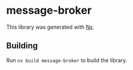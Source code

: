 # message-broker

This library was generated with [Nx](https://nx.dev).

## Building

Run `nx build message-broker` to build the library.
